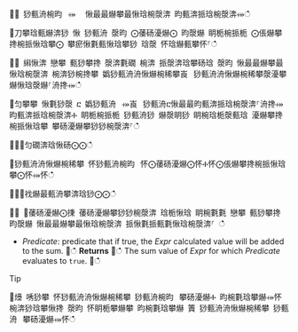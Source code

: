 ਍⌀ 猀甀洀椀昀⠀⤀ ⠀愀最最爀攀最愀琀椀漀渀 昀甀渀挀琀椀漀渀⤀ഀഀ
਍刀攀琀甀爀渀猀 愀 猀甀洀 漀昀 ⨀䔀砀瀀爀⨀ 昀漀爀 眀栀椀挀栀 ⨀倀爀攀搀椀挀愀琀攀⨀ 攀瘀愀氀甀愀琀攀猀 琀漀 怀琀爀甀攀怀⸀ഀഀ
਍⨀ 䌀愀渀 戀攀 甀猀攀搀 漀渀氀礀 椀渀 挀漀渀琀攀砀琀 漀昀 愀最最爀攀最愀琀椀漀渀 椀渀猀椀搀攀 嬀猀甀洀洀愀爀椀稀攀崀⠀猀甀洀洀愀爀椀稀攀漀瀀攀爀愀琀漀爀⸀洀搀⤀ഀഀ
਍匀攀攀 愀氀猀漀 ⴀ 嬀猀甀洀⠀⤀崀⠀猀甀洀ⴀ愀最最昀甀渀挀琀椀漀渀⸀洀搀⤀ 昀甀渀挀琀椀漀渀Ⰰ 眀栀椀挀栀 猀甀洀猀 爀漀眀猀 眀椀琀栀漀甀琀 瀀爀攀搀椀挀愀琀攀 攀砀瀀爀攀猀猀椀漀渀⸀ഀഀ
਍⨀⨀匀礀渀琀愀砀⨀⨀ഀഀ
਍猀甀洀洀愀爀椀稀攀 怀猀甀洀椀昀⠀怀⨀䔀砀瀀爀⨀怀Ⰰ怀⨀倀爀攀搀椀挀愀琀攀⨀怀⤀怀ഀഀ
਍⨀⨀䄀爀最甀洀攀渀琀猀⨀⨀ഀഀ
਍⨀ ⨀䔀砀瀀爀⨀㨀 䔀砀瀀爀攀猀猀椀漀渀 琀栀愀琀 眀椀氀氀 戀攀 甀猀攀搀 昀漀爀 愀最最爀攀最愀琀椀漀渀 挀愀氀挀甀氀愀琀椀漀渀⸀ ഀഀ
* *Predicate*: predicate that if true, the *Expr* calculated value will be added to the sum. ਍ഀഀ
**Returns**਍ഀഀ
The sum value of *Expr* for which *Predicate* evaluates to `true`.਍ഀഀ
> [!TIP]਍㸀 唀猀攀 怀猀甀洀洀愀爀椀稀攀 猀甀洀椀昀⠀攀砀瀀爀Ⰰ 昀椀氀琀攀爀⤀怀 椀渀猀琀攀愀搀 漀昀 怀眀栀攀爀攀 昀椀氀琀攀爀 簀 猀甀洀洀愀爀椀稀攀 猀甀洀⠀攀砀瀀爀⤀怀ഀഀ
